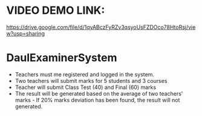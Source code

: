 # VIDEO DEMO LINK:

https://drive.google.com/file/d/1qyABczFyRZv3qsyoUsFZDOco78HtoRsj/view?usp=sharing

# DaulExaminerSystem
- Teachers must me registered and logged in the system.  
- Two teachers will submit marks for 5 students and 3 courses 
- Teacher will submit Class Test (40) and Final (60) marks 
- The result will be generated based on the average of two teachers' marks - If 20% marks deviation has been found, the result will not generated.
